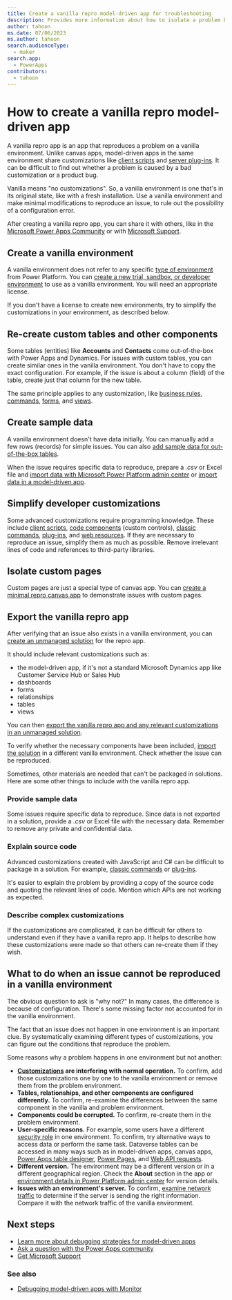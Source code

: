 ```yaml
---
title: Create a vanilla repro model-driven app for troubleshooting
description: Provides more information about how to isolate a problem by reproducing it in a different environment.
author: tahoon
ms.date: 07/06/2023
ms.author: tahoon
search.audienceType: 
  - maker
search.app: 
  - PowerApps
contributors:
  - tahoon
---
```

# How to create a vanilla repro model-driven app

A vanilla repro app is an app that reproduces a problem on a vanilla environment. Unlike canvas apps, model-driven apps in the same environment share customizations like [client scripts](/power-apps/developer/model-driven-apps/client-scripting) and [server plug-ins](/power-apps/developer/data-platform/plug-ins). It can be difficult to find out whether a problem is caused by a bad customization or a product bug.

Vanilla means "no customizations". So, a vanilla environment is one that's in its original state, like with a fresh installation. Use a vanilla environment and make minimal modifications to reproduce an issue, to rule out the possibility of a configuration error.

After creating a vanilla repro app, you can share it with others, like in the [Microsoft Power Apps Community](https://powerusers.microsoft.com/t5/Power-Apps-Community/ct-p/PowerApps1) or with [Microsoft Support](https://powerapps.microsoft.com/support/).

## Create a vanilla environment

A vanilla environment does not refer to any specific [type of environment](/power-platform/admin/environments-overview#types-of-environments) from Power Platform. You can [create a new trial, sandbox, or developer environment](/power-platform/admin/create-environment) to use as a vanilla environment. You will need an appropriate license.

If you don't have a license to create new environments, try to simplify the customizations in your environment, as described below.

## Re-create custom tables and other components

Some tables (entities) like **Accounts** and **Contacts** come out-of-the-box with Power Apps and Dynamics. For issues with custom tables, you can create similar ones in the vanilla environment. You don't have to copy the exact configuration. For example, if the issue is about a column (field) of the table, create just that column for the new table.

The same principle applies to any customization, like [business rules](/power-apps/maker/model-driven-apps/create-business-rules-recommendations-apply-logic-form), [commands](/power-apps/maker/model-driven-apps/command-designer-overview), [forms](/power-apps/maker/model-driven-apps/create-design-forms), and [views](/power-apps/maker/model-driven-apps/create-edit-views).

## Create sample data

A vanilla environment doesn't have data initially. You can manually add a few rows (records) for simple issues. You can also [add sample data for out-of-the-box tables](/power-platform/admin/add-remove-sample-data).

When the issue requires specific data to reproduce, prepare a *.csv* or Excel file and [import data with Microsoft Power Platform admin center](/power-platform/admin/import-data-all-record-types) or [import data in a model-driven app](/power-apps/user/import-data).

## Simplify developer customizations

Some advanced customizations require programming knowledge. These include [client scripts](/power-apps/developer/model-driven-apps/client-scripting), [code components](/power-apps/developer/component-framework/overview) (custom controls), [classic commands](/power-apps/maker/model-driven-apps/command-designer-overview), [plug-ins](/power-apps/developer/data-platform/plug-ins), and [web resources](/power-apps/developer/model-driven-apps/web-resources). If they are necessary to reproduce an issue, simplify them as much as possible. Remove irrelevant lines of code and references to third-party libraries.

## Isolate custom pages

Custom pages are just a special type of canvas app. You can [create a minimal repro canvas app](minimal-canvas-app-repro.md) to demonstrate issues with custom pages.

## Export the vanilla repro app

After verifying that an issue also exists in a vanilla environment, you can [create an unmanaged solution](/power-apps/maker/data-platform/create-solution) for the repro app.

It should include relevant customizations such as:

- the model-driven app, if it's not a standard Microsoft Dynamics app like Customer Service Hub or Sales Hub
- dashboards
- forms
- relationships
- tables
- views

You can then [export the vanilla repro app and any relevant customizations in an unmanaged solution](/power-apps/maker/data-platform/export-solutions).

To verify whether the necessary components have been included, [import the solution](/power-apps/maker/data-platform/import-update-export-solutions) in a different vanilla environment. Check whether the issue can be reproduced.

Sometimes, other materials are needed that can't be packaged in solutions. Here are some other things to include with the vanilla repro app.

### Provide sample data

Some issues require specific data to reproduce. Since data is not exported in a solution, provide a *.csv* or Excel file with the necessary data. Remember to remove any private and confidential data.

### Explain source code

Advanced customizations created with JavaScript and C# can be difficult to package in a solution. For example, [classic commands](/power-apps/maker/model-driven-apps/command-designer-overview) or [plug-ins](/power-apps/developer/data-platform/plug-ins).

It's easier to explain the problem by providing a copy of the source code and quoting the relevant lines of code. Mention which APIs are not working as expected.

### Describe complex customizations

If the customizations are complicated, it can be difficult for others to understand even if they have a vanilla repro app. It helps to describe how these customizations were made so that others can re-create them if they wish.

## What to do when an issue cannot be reproduced in a vanilla environment

The obvious question to ask is "why not?" In many cases, the difference is because of configuration. There's some missing factor not accounted for in the vanilla environment.

The fact that an issue does not happen in one environment is an important clue. By systematically examining different types of customizations, you can figure out the conditions that reproduce the problem.

Some reasons why a problem happens in one environment but not another:
* **[Customizations](isolate-model-app-issues.md#remove-customizations) are interfering with normal operation.** To confirm, add those customizations one by one to the vanilla environment or remove them from the problem environment.
* **Tables, relationships, and other components are configured differently.** To confirm, re-examine the differences between the same component in the vanilla and problem environment.
* **Components could be corrupted.** To confirm, re-create them in the problem environment.
* **User-specific reasons.** For example, some users have a different [security role](/power-platform/admin/security-roles-privileges) in one environment. To confirm, try alternative ways to access data or perform the same task. Dataverse tables can be accessed in many ways such as in model-driven apps, canvas apps, [Power Apps table designer](/power-apps/maker/canvas-apps/create-edit-tables), [Power Pages](/power-pages/introduction), and [Web API requests](/power-apps/developer/data-platform/webapi/query-data-web-api).
* **Different version.** The environment may be a different version or in a different geographical region. Check the **About** section in the app or [environment details in Power Platform admin center](/power-platform/admin/environments-overview#environment-details) for version details.
* **Issues with an environment's server.** To confirm, [examine network traffic](isolate-model-app-issues.md#find-out-if-the-issue-occurs-when-getting-data-or-showing-data) to determine if the server is sending the right information. Compare it with the network traffic of the vanilla environment.

## Next steps

- [Learn more about debugging strategies for model-driven apps](isolate-model-app-issues.md)
- [Ask a question with the Power Apps community](https://powerusers.microsoft.com/t5/Power-Apps-Community/ct-p/PowerApps1)
- [Get Microsoft Support](https://powerapps.microsoft.com/support/)

### See also

- [Debugging model-driven apps with Monitor](/power-apps/maker/monitor-modelapps)
